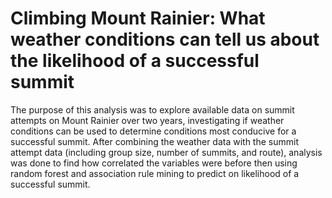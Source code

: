 # Climbing Mount Rainier: What weather conditions can tell us about the likelihood of a successful summit
The purpose of this analysis was to explore available data on summit attempts on Mount Rainier over two years, investigating if weather conditions can be used to determine  conditions most conducive for a successful summit. After combining the weather data with the summit attempt data (including group size, number of summits, and route), analysis was done to find how correlated the variables were before then using random forest and association rule mining to predict on likelihood of a successful summit.
